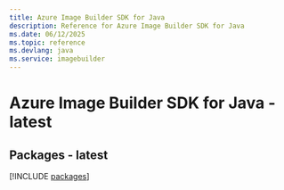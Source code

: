 ```yaml
---
title: Azure Image Builder SDK for Java
description: Reference for Azure Image Builder SDK for Java
ms.date: 06/12/2025
ms.topic: reference
ms.devlang: java
ms.service: imagebuilder
---
```

# Azure Image Builder SDK for Java - latest
## Packages - latest
[!INCLUDE [packages](image-builder-index.md)]